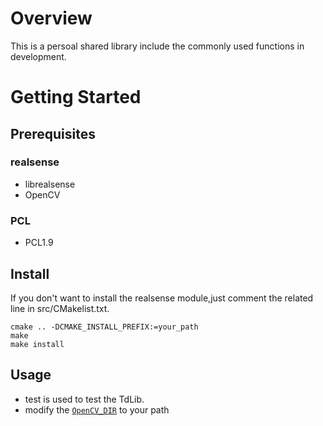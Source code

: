 # Overview
This is a persoal shared library include the commonly used functions in development.
# Getting Started
## Prerequisites
### realsense
- librealsense
- OpenCV
### PCL
- PCL1.9

## Install
If you don't want to install the realsense module,just comment the related line in src/CMakelist.txt.
```
cmake .. -DCMAKE_INSTALL_PREFIX:=your_path
make 
make install
```
## Usage
- test is used to test the TdLib.
- modify the [`OpenCV_DIR`](https://github.com/TouchDeeper/TdLib/blob/dev/src/CMakeLists.txt#L8) to your path


